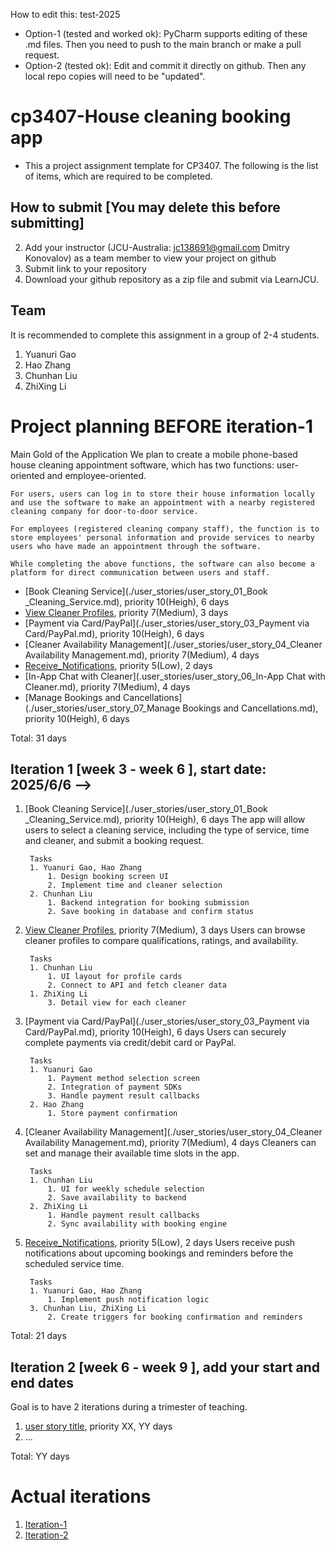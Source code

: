 
How to edit this: test-2025
* Option-1 (tested and worked ok): PyCharm supports editing of these .md files. Then you need to push to the main branch or make a pull request.
* Option-2 (tested ok): Edit and commit it directly on github. Then any local repo copies will need to be "updated".

# cp3407-House cleaning booking app
* This a project assignment template for CP3407. The following is the list of items, which are required to be completed.


## How to submit [You may delete this before submitting]

2. Add your instructor (JCU-Australia: jc138691@gmail.com Dmitry Konovalov) as a team member to view your project on github
1. Submit link to your repository
2. Download your github repository as a zip file and submit via LearnJCU.

## Team

It is recommended to complete this assignment in a group of 2-4 students.
1. Yuanuri Gao
2. Hao Zhang
3. Chunhan Liu
4. ZhiXing Li


# Project planning BEFORE iteration-1
Main Gold of the Application
    We plan to create a mobile phone-based house cleaning appointment software, which has two functions: user-oriented and employee-oriented.

    For users, users can log in to store their house information locally and use the software to make an appointment with a nearby registered cleaning company for door-to-door service.

    For employees (registered cleaning company staff), the function is to store employees' personal information and provide services to nearby users who have made an appointment through the software.

    While completing the above functions, the software can also become a platform for direct communication between users and staff.

* [Book Cleaning Service](./user_stories/user_story_01_Book _Cleaning_Service.md), priority 10(Heigh), 6 days
* [View Cleaner Profiles](./user_stories/user_story_02_View_Cleaner_Profiles.md), priority 7(Medium), 3 days
* [Payment via Card/PayPal](./user_stories/user_story_03_Payment via Card/PayPal.md), priority 10(Heigh), 6 days
* [Cleaner Availability Management](./user_stories/user_story_04_Cleaner Availability Management.md), priority 7(Medium), 4 days
* [Receive_Notifications](.user_stories/user_story_05_Receive_Notifications.md), priority 5(Low), 2 days
* [In-App Chat with Cleaner](.user_stories/user_story_06_In-App Chat with Cleaner.md), priority 7(Medium), 4 days
* [Manage Bookings and Cancellations](./user_stories/user_story_07_Manage Bookings and Cancellations.md), priority 10(Heigh), 6 days 

Total: 31 days


## Iteration 1 [week 3 - week 6 ], start date: 2025/6/6 -->  

1. [Book Cleaning Service](./user_stories/user_story_01_Book _Cleaning_Service.md), priority 10(Heigh), 6 days
        The app will allow users to select a cleaning service, including the type of service, time and cleaner, and submit a booking request.

        Tasks
        1. Yuanuri Gao, Hao Zhang
            1. Design booking screen UI
            2. Implement time and cleaner selection
        2. Chunhan Liu
            1. Backend integration for booking submission
            2. Save booking in database and confirm status
        
        

2. [View Cleaner Profiles](./user_stories/user_story_02_View_Cleaner_Profiles.md), priority 7(Medium), 3 days
        Users can browse cleaner profiles to compare qualifications, ratings, and availability.

        Tasks
        1. Chunhan Liu
            1. UI layout for profile cards
            2. Connect to API and fetch cleaner data
        1. ZhiXing Li
            3. Detail view for each cleaner

3. [Payment via Card/PayPal](./user_stories/user_story_03_Payment via Card/PayPal.md), priority 10(Heigh), 6 days
        Users can securely complete payments via credit/debit card or PayPal.

        Tasks
        1. Yuanuri Gao
            1. Payment method selection screen
            2. Integration of payment SDKs
            3. Handle payment result callbacks
        2. Hao Zhang
            1. Store payment confirmation

4. [Cleaner Availability Management](./user_stories/user_story_04_Cleaner Availability Management.md), priority 7(Medium), 4 days
        Cleaners can set and manage their available time slots in the app.

        Tasks
        1. Chunhan Liu
            1. UI for weekly schedule selection
            2. Save availability to backend
        2. ZhiXing Li
            1. Handle payment result callbacks
            2. Sync availability with booking engine

5. [Receive_Notifications](.user_stories/user_story_05_Receive_Notifications.md), priority 5(Low), 2 days
        Users receive push notifications about upcoming bookings and reminders before the scheduled service time.

        Tasks
        1. Yuanuri Gao, Hao Zhang
            1. Implement push notification logic
        3. Chunhan Liu, ZhiXing Li
            2. Create triggers for booking confirmation and reminders

Total: 21 days


## Iteration 2 [week 6 - week 9 ], add your start and end dates
Goal is to have 2 iterations during a trimester of teaching.
1. [user story title](./user_stories/user_story_01_title.md), priority XX, YY days 
2. ...

Total: YY days


# Actual iterations
1. [Iteration-1](./iteration_1.md)
2. [Iteration-2](./iteration_2.md)


